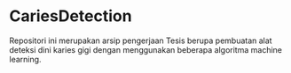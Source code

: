 # CariesDetection
Repositori ini merupakan arsip pengerjaan Tesis berupa pembuatan alat deteksi dini karies gigi dengan menggunakan beberapa algoritma machine learning.
